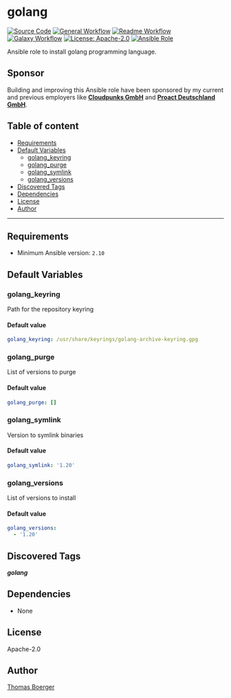 # golang

[![Source Code](https://img.shields.io/badge/github-source%20code-blue?logo=github&logoColor=white)](https://github.com/rolehippie/golang)
[![General Workflow](https://github.com/rolehippie/golang/actions/workflows/general.yml/badge.svg)](https://github.com/rolehippie/golang/actions/workflows/general.yml)
[![Readme Workflow](https://github.com/rolehippie/golang/actions/workflows/docs.yml/badge.svg)](https://github.com/rolehippie/golang/actions/workflows/docs.yml)
[![Galaxy Workflow](https://github.com/rolehippie/golang/actions/workflows/galaxy.yml/badge.svg)](https://github.com/rolehippie/golang/actions/workflows/galaxy.yml)
[![License: Apache-2.0](https://img.shields.io/github/license/rolehippie/golang)](https://github.com/rolehippie/golang/blob/master/LICENSE)
[![Ansible Role](https://img.shields.io/badge/role-rolehippie.golang-blue)](https://galaxy.ansible.com/rolehippie/golang)

Ansible role to install golang programming language.

## Sponsor

Building and improving this Ansible role have been sponsored by my current and previous employers like **[Cloudpunks GmbH](https://cloudpunks.de)** and **[Proact Deutschland GmbH](https://www.proact.eu)**.

## Table of content

- [Requirements](#requirements)
- [Default Variables](#default-variables)
  - [golang_keyring](#golang_keyring)
  - [golang_purge](#golang_purge)
  - [golang_symlink](#golang_symlink)
  - [golang_versions](#golang_versions)
- [Discovered Tags](#discovered-tags)
- [Dependencies](#dependencies)
- [License](#license)
- [Author](#author)

---

## Requirements

- Minimum Ansible version: `2.10`

## Default Variables

### golang_keyring

Path for the repository keyring

#### Default value

```YAML
golang_keyring: /usr/share/keyrings/golang-archive-keyring.gpg
```

### golang_purge

List of versions to purge

#### Default value

```YAML
golang_purge: []
```

### golang_symlink

Version to symlink binaries

#### Default value

```YAML
golang_symlink: '1.20'
```

### golang_versions

List of versions to install

#### Default value

```YAML
golang_versions:
  - '1.20'
```

## Discovered Tags

**_golang_**


## Dependencies

- None

## License

Apache-2.0

## Author

[Thomas Boerger](https://github.com/tboerger)
